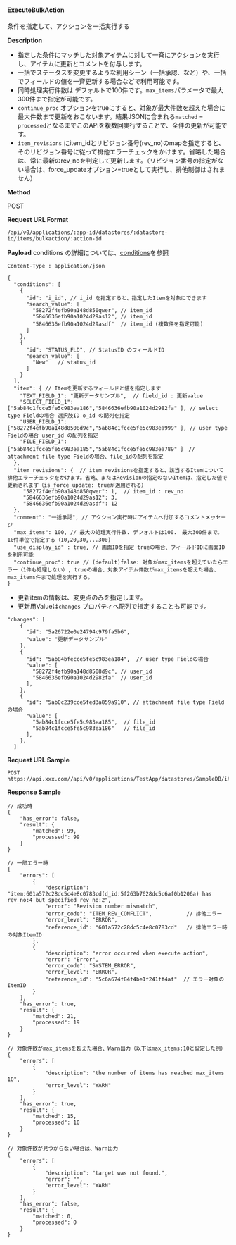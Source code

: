 
#### ExecuteBulkAction
条件を指定して、アクションを一括実行する

**Description**
- 指定した条件にマッチした対象アイテムに対して一斉にアクションを実行し、アイテムに更新とコメントを付与します。
- 一括でステータスを変更するような利用シーン（一括承認、など）や、一括でフィールドの値を一斉更新する場合などで利用可能です。
- 同時処理実行件数は デフォルトで100件です。`max_items`パラメータで最大300件まで指定が可能です。
- `continue_proc` オプションをtrueにすると、対象が最大件数を超えた場合に最大件数まで更新をおこないます。結果JSONに含まれる`matched` = `processed`となるまでこのAPIを複数回実行することで、全件の更新が可能です。
- `item_revisions` にitem_idとリビジョン番号(rev_no)のmapを指定すると、そのリビジョン番号に従って排他エラーチェックをかけます。省略した場合は、常に最新のrev_noを判定して更新します。（リビジョン番号の指定がない場合は、force_updateオプション=trueとして実行し、排他制御はされません）

**Method**

POST

**Request URL Format**
```
/api/v0/applications/:app-id/datastores/:datastore-id/items/bulkaction/:action-id
```

**Payload**
conditions の詳細については、[conditions](#conditions)を参照

`Content-Type : application/json`
```text
{
  "conditions": [
    {
      "id": "i_id", // i_id を指定すると、指定したItemを対象にできます
      "search_value": [
        "58272f4efb90a148d850qwer", // item_id
        "5846636efb90a1024d29as12", // item_id
        "5846636efb90a1024d29asdf"  // item_id (複数件を指定可能)
      ]
    },
    {
      "id": "STATUS_FLD", // StatusID のフィールドID
      "search_value": [
        "New"   // status_id 
      ]
    }
  ],
  "item": { // Itemを更新するフィールドと値を指定します
    "TEXT_FIELD_1": "更新データサンプル",  // field_id : 更新value
    "SELECT_FIELD_1": ["5ab84c1fcce5fe5c983ea186","5846636efb90a1024d2982fa" ], // select type Fieldの場合 選択肢ID o_id の配列を指定
    "USER_FIELD_1": ["58272f4efb90a148d8508d9c","5ab84c1fcce5fe5c983ea999" ], // user type Fieldの場合 user_id の配列を指定
    "FILE_FIELD_1": ["5ab84c1fcce5fe5c983ea185","5ab84c1fcce5fe5c983ea789" ]　// attachment file type Fieldの場合、file_idの配列を指定
  },
  "item_revisions": {  // item_revisionsを指定すると、該当するItemについて排他エラーチェックをかけます。省略、またはRevisionの指定のないItemは、指定した値で更新されます（is_force_update: trueが適用される）
     "58272f4efb90a148d850qwer": 1,  // item_id : rev_no
     "5846636efb90a1024d29as12": 3,
     "5846636efb90a1024d29asdf": 12
  },
  "comment": "一括承認", // アクション実行時にアイテムへ付加するコメントメッセージ
  "max_items": 100, // 最大の処理実行件数. デフォルトは100.　最大300件まで。10件単位で指定する（10,20,30,...300)
  "use_display_id" : true, // 画面IDを指定 trueの場合、フィールドIDに画面IDを利用可能
  "continue_proc": true // (default)false: 対象がmax_itemsを超えていたらエラー（1件も処理しない）, trueの場合、対象アイテム件数がmax_itemsを超えた場合、max_items件まで処理を実行する。
}
```
* 更新itemの情報は、変更点のみを指定します。
* 更新用Valueは`changes` プロパティへ配列で指定することも可能です。　
```
"changes": [
    {
      "id": "5a26722e0e24794c979fa5b6",
      "value": "更新データサンプル"
    },
    {
      "id": "5ab84bfecce5fe5c983ea184",  // user type Fieldの場合
      "value": [
        "58272f4efb90a148d8508d9c", // user_id
        "5846636efb90a1024d2982fa"  // user_id
      ],
    },
    {
      "id": "5ab0c239cce5fed3a859a910", // attachment file type Fieldの場合
      "value": [
        "5ab84c1fcce5fe5c983ea185",  // file_id
        "5ab84c1fcce5fe5c983ea186"   // file_id
      ],
    },
  ]
```

**Request URL Sample**
```
POST https://api.xxx.com//api/v0/applications/TestApp/datastores/SampleDB/items/bulkaction/UpdateAction
```

**Response Sample**
```text
// 成功時
{
    "has_error": false,
    "result": {
        "matched": 99,
        "processed": 99
    }
}

// 一部エラー時
{
    "errors": [
        {
            "description": "item:601a572c28dc5c4e8c0783cd(d_id:5f263b7628dc5c6af0b1206a) has rev_no:4 but specified rev_no:2",
            "error": "Revision number mismatch",
            "error_code": "ITEM_REV_CONFLICT",           // 排他エラー
            "error_level": "ERROR",
            "reference_id": "601a572c28dc5c4e8c0783cd"   // 排他エラー時の対象ItemID
        },
        {
            "description": "error occurred when execute action",
            "error": "Error",
            "error_code": "SYSTEM_ERROR",
            "error_level": "ERROR",
            "reference_id": "5c6a674f84f4be1f241ff4af"  // エラー対象のItemID
        }
    ],
    "has_error": true,
    "result": {
        "matched": 21,
        "processed": 19
    }
}

// 対象件数がmax_itemsを超えた場合、Warn出力（以下はmax_items:10と設定した例）
{
    "errors": [
        {
            "description": "the number of items has reached max_items 10",
            "error_level": "WARN"
        }
    ],
    "has_error": true,
    "result": {
        "matched": 15,
        "processed": 10
    }
}

// 対象件数が見つからない場合は、Warn出力
{
    "errors": [
        {
            "description": "target was not found.",
            "error": "",
            "error_level": "WARN"
        }
    ],
    "has_error": false,
    "result": {
        "matched": 0,
        "processed": 0
    }
}
```

